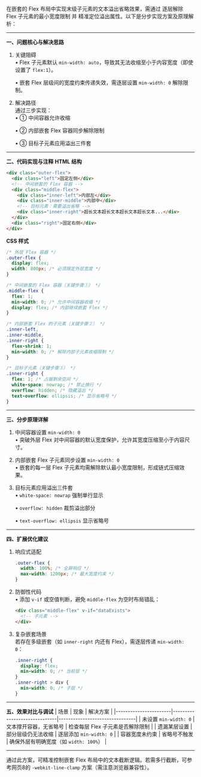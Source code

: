 在嵌套的 Flex 布局中实现末级子元素的文本溢出省略效果，需通过 逐层解除 Flex 子元素的最小宽度限制 并 精准定位溢出属性。以下是分步实现方案及原理解析：

---

**一、问题核心与解决思路**
1. 关键阻碍  
   • Flex 子元素默认 `min-width: auto`，导致其无法收缩至小于内容宽度（即使设置了 `flex:1`）。  

   • 嵌套 Flex 层级间的宽度约束传递失效，需逐层设置 `min-width: 0` 解除限制。


2. 解决路径  
   通过三步实现：  
   • ① 中间容器允许收缩  

   • ② 内部嵌套 Flex 容器同步解除限制  

   • ③ 目标子元素应用溢出三件套  


---

**二、代码实现与注释**
**HTML 结构**
```html
<div class="outer-flex">
  <div class="left">固定左侧</div>
  <!-- 中间嵌套的 Flex 容器 -->
  <div class="middle-flex">
    <div class="inner-left">内部左</div>
    <div class="inner-middle">内部中</div>
    <!-- 目标元素：需要溢出省略 -->
    <div class="inner-right">超长文本超长文本超长文本超长文本...</div>
  </div>
  <div class="right">固定右侧</div>
</div>
```

**CSS 样式**
```css
/* 外层 Flex 容器 */
.outer-flex {
  display: flex;
  width: 800px; /* 必须限定外层宽度 */
}

/* 中间嵌套的 Flex 容器（关键步骤①） */
.middle-flex {
  flex: 1;
  min-width: 0; /* 允许中间容器收缩 */
  display: flex; /* 内部继续嵌套 Flex */
}

/* 内部嵌套 Flex 的子元素（关键步骤②） */
.inner-left,
.inner-middle,
.inner-right {
  flex-shrink: 1;
  min-width: 0; /* 解除内部子元素收缩限制 */
}

/* 目标子元素（关键步骤③） */
.inner-right {
  flex: 1; /* 占据剩余空间 */
  white-space: nowrap; /* 禁止换行 */
  overflow: hidden; /* 隐藏溢出 */
  text-overflow: ellipsis; /* 显示省略号 */
}
```

---

**三、分步原理详解**
1. 中间容器设置 `min-width: 0`  
   • 突破外层 Flex 对中间容器的默认宽度保护，允许其宽度压缩至小于内容尺寸。


2. 内部嵌套 Flex 子元素同步设置 `min-width: 0`  
   • 嵌套的每一层 Flex 子元素均需解除默认最小宽度限制，形成链式压缩效果。


3. 目标元素应用溢出三件套  
   • `white-space: nowrap` 强制单行显示  

   • `overflow: hidden` 裁剪溢出部分  

   • `text-overflow: ellipsis` 显示省略号


---

**四、扩展优化建议**
1. 响应式适配  
   ```css
   .outer-flex {
     width: 100%; /* 全屏响应 */
     max-width: 1200px; /* 最大宽度约束 */
   }
   ```

2. 防御性代码  
   • 添加 `v-if` 或空值判断，避免 `middle-flex` 为空时布局错乱：

     ```html
     <div class="middle-flex" v-if="dataExists">
       <!-- 子元素 -->
     </div>
     ```

3. 复杂嵌套场景  
   若存在多级嵌套（如 `inner-right` 内还有 Flex），需逐层传递 `min-width: 0`：
   ```css
   .inner-right {
     display: flex;
     min-width: 0; /* 当前层 */
   }
   .inner-right > div {
     min-width: 0; /* 子层 */
   }
   ```

---

**五、效果对比与调试**
| 场景               | 现象                     | 解决方案                     |
|-----------------------|------------------------------|--------------------------------|
| 未设置 `min-width: 0` | 文本撑开容器，无省略号        | 检查每层 Flex 子元素是否解除限制 |
| 遗漏某层设置          | 部分层级仍无法收缩            | 逐层添加 `min-width: 0`        |
| 容器宽度未约束         | 省略号不触发                 | 确保外层有明确宽度（如 `width: 100%`） |

---

通过此方案，可精准控制嵌套 Flex 布局中的文本截断逻辑。若需多行截断，可参考网页8的 `-webkit-line-clamp` 方案（需注意浏览器兼容性）。